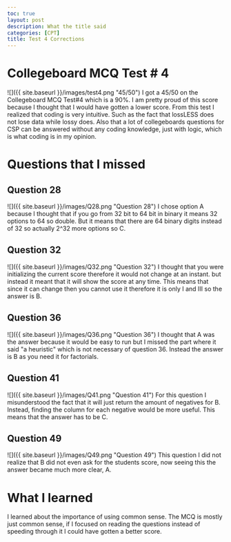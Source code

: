 ```yaml
---
toc: true
layout: post
description: What the title said
categories: [CPT]
title: Test 4 Corrections
---
```


# Collegeboard MCQ Test # 4
![]({{ site.baseurl }}/images/test4.png "45/50")
I got a 45/50 on the Collegeboard MCQ Test#4 which is a 90%. I am pretty proud of this score because I thought that I would have gotten a lower score. From this test I realized that coding is very intuitive. Such as the fact that lossLESS does not lose data while lossy does. Also that a lot of collegeboards questions for CSP can be answered without any coding knowledge, just with logic, which is what coding is in my opinion.

# Questions that I missed

## Question 28
![]({{ site.baseurl }}/images/Q28.png "Question 28")
I chose option A because I thought that if you go from 32 bit to 64 bit in binary it means 32 options to 64 so double. But it means that there are 64 binary digits instead of 32 so actually 2^32 more options so C.

## Question 32
![]({{ site.baseurl }}/images/Q32.png "Question 32")
I thought that you were initializing the current score therefore it would not change at an instant. but instead it meant that it will show the score at any time. This means that since it can change then you cannot use it therefore it is only I and III so the answer is B.

## Question 36
![]({{ site.baseurl }}/images/Q36.png "Question 36")
I thought that A was the answer because it would be easy to run but I missed the part where it said "a heuristic" which is not necessary of question 36. Instead the answer is B as you need it for factorials.

## Question 41
![]({{ site.baseurl }}/images/Q41.png "Question 41")
For this question I misunderstood the fact that it will just return the amount of negatives for B. Instead, finding the column for each negative would be more useful. This means that the answer has to be C.

## Question 49
![]({{ site.baseurl }}/images/Q49.png "Question 49")
This question I did not realize that B did not even ask for the students score, now seeing this the answer became much more clear, A.

# What I learned
I learned about the importance of using common sense. The MCQ is mostly just common sense, if I focused on reading the questions instead of speeding through it I could have gotten a better score.
